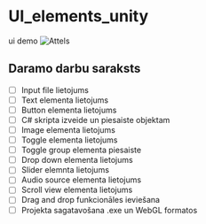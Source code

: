 # UI_elements_unity
ui demo
![Attels](https://www.pngall.com/wp-content/uploads/5/Cartoon-Mr.-Bean-PNG-File.png)

## Daramo darbu saraksts
- [ ] Input file lietojums
- [ ] Text elementa lietojums 
- [ ] Button elementa lietojums 
- [ ] C# skripta izveide un piesaiste objektam
- [ ] Image elementa lietojums 
- [ ] Toggle elementa lietojums 
- [ ] Toggle group elementa piesaiste
- [ ] Drop down elementa lietojums 
- [ ] Slider elemnta lietojums 
- [ ] Audio source elementa lietojums 
- [ ] Scroll view elementa lietojums 
- [ ] Drag and drop funkcionāles ieviešana
- [ ] Projekta sagatavošana .exe un WebGL formatos
